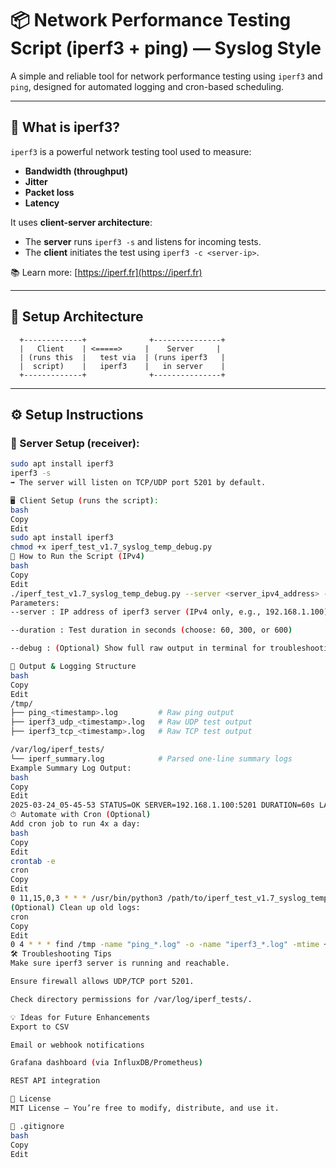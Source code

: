 # 📦 Network Performance Testing Script (iperf3 + ping) — Syslog Style

A simple and reliable tool for network performance testing using `iperf3` and `ping`, designed for automated logging and cron-based scheduling.

---

## 📖 What is iperf3?
`iperf3` is a powerful network testing tool used to measure:
- **Bandwidth (throughput)**
- **Jitter**
- **Packet loss**
- **Latency**

It uses **client-server architecture**:
- The **server** runs `iperf3 -s` and listens for incoming tests.
- The **client** initiates the test using `iperf3 -c <server-ip>`.

📚 Learn more: [https://iperf.fr](https://iperf.fr)

---

## 🧱 Setup Architecture
      +-------------+              +---------------+
      |   Client    | <=====>     |    Server     |
      | (runs this  |   test via  | (runs iperf3   |
      |  script)    |   iperf3    |   in server    |
      +-------------+              +---------------+
---

## ⚙️ Setup Instructions

### 🔧 Server Setup (receiver):
```bash
sudo apt install iperf3
iperf3 -s
➡ The server will listen on TCP/UDP port 5201 by default.

🖥 Client Setup (runs the script):
bash
Copy
Edit
sudo apt install iperf3
chmod +x iperf_test_v1.7_syslog_temp_debug.py
🚀 How to Run the Script (IPv4)
bash
Copy
Edit
./iperf_test_v1.7_syslog_temp_debug.py --server <server_ipv4_address> --duration 60 --debug
Parameters:
--server : IP address of iperf3 server (IPv4 only, e.g., 192.168.1.100)

--duration : Test duration in seconds (choose: 60, 300, or 600)

--debug : (Optional) Show full raw output in terminal for troubleshooting

📂 Output & Logging Structure
bash
Copy
Edit
/tmp/
├── ping_<timestamp>.log         # Raw ping output
├── iperf3_udp_<timestamp>.log   # Raw UDP test output
├── iperf3_tcp_<timestamp>.log   # Raw TCP test output

/var/log/iperf_tests/
└── iperf_summary.log            # Parsed one-line summary logs
Example Summary Log Output:
bash
Copy
Edit
2025-03-24_05-45-53 STATUS=OK SERVER=192.168.1.100:5201 DURATION=60s LATENCY=178.853ms PING_LOSS=0% UDP_BW=707 Mbits/sec UDP_JITTER=0.020ms UDP_LOSS=0% TCP_BW=68.1 Mbits/sec
⏱ Automate with Cron (Optional)
Add cron job to run 4x a day:
bash
Copy
Edit
crontab -e
cron
Copy
Edit
0 11,15,0,3 * * * /usr/bin/python3 /path/to/iperf_test_v1.7_syslog_temp_debug.py --server 192.168.1.100 --duration 60 >> /var/log/iperf_tests/cron.log 2>&1
(Optional) Clean up old logs:
cron
Copy
Edit
0 4 * * * find /tmp -name "ping_*.log" -o -name "iperf3_*.log" -mtime +7 -delete
🛠 Troubleshooting Tips
Make sure iperf3 server is running and reachable.

Ensure firewall allows UDP/TCP port 5201.

Check directory permissions for /var/log/iperf_tests/.

💡 Ideas for Future Enhancements
Export to CSV

Email or webhook notifications

Grafana dashboard (via InfluxDB/Prometheus)

REST API integration

📄 License
MIT License — You’re free to modify, distribute, and use it.

📁 .gitignore
bash
Copy
Edit

